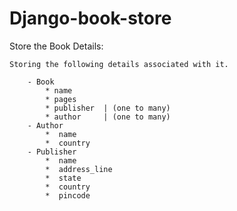 # Django-book-store


Store the Book Details:

	Storing the following details associated with it.

		- Book
			* name
			* pages
			* publisher  | (one to many)
			* author 	 | (one to many)
		- Author
			*  name
			*  country
		- Publisher 
			*  name
			*  address_line
			*  state
			*  country
			*  pincode
